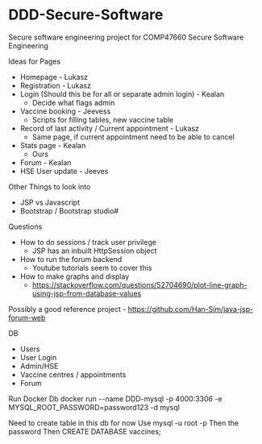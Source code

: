 # DDD-Secure-Software
Secure software engineering project for COMP47660 Secure Software Engineering 


Ideas for Pages
  - Homepage - Lukasz
  - Registration - Lukasz
  - Login (Should this be for all or separate admin login) - Kealan
    - Decide what flags admin
  - Vaccine booking - Jeevess
    - Scripts for filling tables, new vaccine table
  - Record of last activity / Current appointment - Lukasz
    - Same page, if current appointment need to be able to cancel
  - Stats page - Kealan
    - Ours
  - Forum - Kealan
  - HSE User update - Jeeves


Other Things to look into
  - JSP vs Javascript
  - Bootstrap / Bootstrap studio#


Questions
 - How to do sessions / track user privilege
   - JSP has an inbuilt HttpSession object
 - How to run the forum backend
   - Youtube tutorials seem to cover this
 - How to make graphs and display
   - https://stackoverflow.com/questions/52704690/plot-line-graph-using-jsp-from-database-values


Possibly a good reference project - https://github.com/Han-Sim/java-jsp-forum-web

DB
 - Users
 - User Login
 - Admin/HSE
 - Vaccine centres / appointments
 - Forum

Run Docker Db
docker run --name DDD-mysql -p 4000:3306 -e MYSQL_ROOT_PASSWORD=password123 -d mysql

Need to create table in this db for now
Use mysql -u root -p
Then the password
Then CREATE DATABASE vaccines;